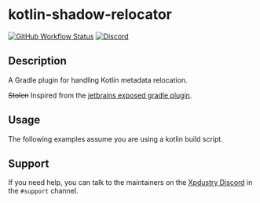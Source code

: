 # kotlin-shadow-relocator

[![GitHub Workflow Status](https://img.shields.io/github/actions/workflow/status/xpdustry/kotlin-shadow-relocator/build.yml?color=00b0b3&label=Build)](https://github.com/xpdustry/kotlin-shadow-relocator/actions/workflows/build.yml)
[![Discord](https://img.shields.io/discord/653979433312452609?color=00b0b3&label=Discord)](https://discord.xpdustry.com)

## Description

A Gradle plugin for handling Kotlin metadata relocation.

~~Stolen~~ Inspired from the [jetbrains exposed gradle plugin](https://github.com/JetBrains/exposed-intellij-plugin).

## Usage

The following examples assume you are using a kotlin build script.

## Support

If you need help, you can talk to the maintainers on the [Xpdustry Discord](https://discord.xpdustry.com) in the `#support` channel.
